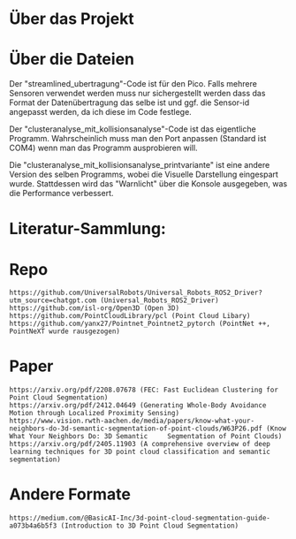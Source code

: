 # Über das Projekt



# Über die Dateien

Der "streamlined_ubertragung"-Code ist für den Pico. Falls mehrere Sensoren verwendet werden muss nur sichergestellt werden
dass das Format der Datenübertragung das selbe ist und ggf. die Sensor-id angepasst werden, da ich diese im Code festlege.

Der "clusteranalyse_mit_kollisionsanalyse"-Code ist das eigentliche Programm.
Wahrscheinlich muss man den Port anpassen (Standard ist COM4) wenn man das Programm ausprobieren will.

Die "clusteranalyse_mit_kollisionsanalyse_printvariante" ist eine andere Version des selben Programms, wobei die Visuelle Darstellung eingespart wurde.
Stattdessen wird das "Warnlicht" über die Konsole ausgegeben, was die Performance verbessert.

# Literatur-Sammlung:
  # Repo
    https://github.com/UniversalRobots/Universal_Robots_ROS2_Driver?utm_source=chatgpt.com (Universal_Robots_ROS2_Driver)
    https://github.com/isl-org/Open3D (Open 3D)
    https://github.com/PointCloudLibrary/pcl (Point Cloud Libary)
    https://github.com/yanx27/Pointnet_Pointnet2_pytorch (PointNet ++, PointNeXT wurde rausgezogen)
    
  # Paper
    https://arxiv.org/pdf/2208.07678 (FEC: Fast Euclidean Clustering for Point Cloud Segmentation)
    https://arxiv.org/pdf/2412.04649 (Generating Whole-Body Avoidance Motion through Localized Proximity Sensing)
    https://www.vision.rwth-aachen.de/media/papers/know-what-your-neighbors-do-3d-semantic-segmentation-of-point-clouds/W63P26.pdf (Know What Your Neighbors Do: 3D Semantic     Segmentation of Point Clouds)
    https://arxiv.org/pdf/2405.11903 (A comprehensive overview of deep learning techniques for 3D point cloud classification and semantic segmentation)
    
  # Andere Formate
    https://medium.com/@BasicAI-Inc/3d-point-cloud-segmentation-guide-a073b4a6b5f3 (Introduction to 3D Point Cloud Segmentation)

 

